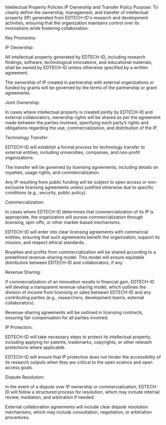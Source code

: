Intellectual Property Policies
IP Ownership and Transfer Policy
Purpose: To clearly define the ownership, management, and transfer of intellectual property (IP) generated from EDTECH-ID's research and development activities, ensuring that the organization maintains control over its innovations while fostering collaboration.

Key Provisions:

IP Ownership:

All intellectual property generated by EDTECH-ID, including research findings, software, technological innovations, and educational materials, shall be owned by EDTECH-ID unless otherwise specified by a written agreement.

The ownership of IP created in partnership with external organizations or funded by grants will be governed by the terms of the partnership or grant agreements.

Joint Ownership:

In cases where intellectual property is created jointly by EDTECH-ID and external collaborators, ownership rights will be shared as per the agreement made between the parties involved, specifying each party’s rights and obligations regarding the use, commercialization, and distribution of the IP.

Technology Transfer:

EDTECH-ID will establish a formal process for technology transfer to external entities, including universities, companies, and non-profit organizations.

The transfer will be governed by licensing agreements, including details on royalties, usage rights, and commercialization.

Any IP resulting from public funding will be subject to open access or non-exclusive licensing agreements unless justified otherwise due to specific conditions (e.g., security, public policy).

Commercialization:

In cases where EDTECH-ID determines that commercialization of its IP is appropriate, the organization will pursue commercialization through licensing, spin-offs, or other market-based mechanisms.

EDTECH-ID will enter into clear licensing agreements with commercial entities, ensuring that such agreements benefit the organization, support its mission, and respect ethical standards.

Royalties and profits from commercialization will be shared according to a predefined revenue-sharing model. This model will ensure equitable distribution between EDTECH-ID and collaborators, if any.

Revenue Sharing:

If commercialization of an innovation results in financial gain, EDTECH-ID will develop a transparent revenue-sharing model, which outlines the division of income from licensing or sales between EDTECH-ID and any contributing parties (e.g., researchers, development teams, external collaborators).

Revenue-sharing agreements will be outlined in licensing contracts, ensuring fair compensation for all parties involved.

IP Protection:

EDTECH-ID will take necessary steps to protect its intellectual property, including applying for patents, trademarks, copyrights, or other relevant protections where applicable.

EDTECH-ID will ensure that IP protection does not hinder the accessibility of its research outputs when they are critical to the open science and open access goals.

Dispute Resolution:

In the event of a dispute over IP ownership or commercialization, EDTECH-ID will follow a structured process for resolution, which may include internal review, mediation, and arbitration if needed.

External collaboration agreements will include clear dispute resolution mechanisms, which may include consultation, negotiation, or arbitration procedures.
